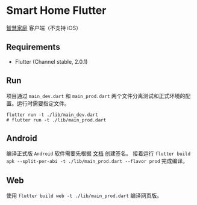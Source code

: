 # Smart Home Flutter

[智慧家庭](https://github.com/he0119/smart-home) 客户端（不支持 iOS）

## Requirements

- Flutter (Channel stable, 2.0.1)

## Run

项目通过 `main_dev.dart` 和 `main_prod.dart` 两个文件分离测试和正式环境的配置。运行时需要指定文件。

```shell
flutter run -t ./lib/main_dev.dart
# flutter run -t ./lib/main_prod.dart
```

## Android

编译正式版 `Android` 软件需要先根据 [文档](https://flutter.dev/docs/deployment/android) 创建签名。
接着运行 `flutter build apk --split-per-abi -t ./lib/main_prod.dart --flavor prod` 完成编译。

## Web

使用 `flutter build web -t ./lib/main_prod.dart` 编译网页版。
